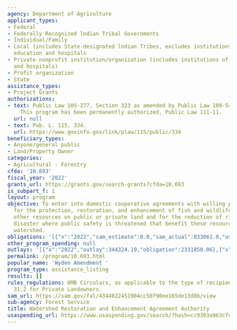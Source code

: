 ```yaml
---
agency: Department of Agriculture
applicant_types:
- Federal
- Federally Recognized lndian Tribal Governments
- Individual/Family
- Local (includes State-designated lndian Tribes, excludes institutions of higher
  education and hospitals
- Private nonprofit institution/organization (includes institutions of higher education
  and hospitals)
- Profit organization
- State
assistance_types:
- Project Grants
authorizations:
- text: Public Law 105-277, Section 323 as amended by Public Law 109-54 Section 434.
    This program has been permanently authorized, Public Law 111-11.
  url: null
- text: Pub. L. 115, 334.
  url: https://www.govinfo.gov/link/plaw/115/public/334
beneficiary_types:
- Anyone/general public
- Land/Property Owner
categories:
- Agricultural - Forestry
cfda: '10.693'
fiscal_year: '2022'
grants_url: https://grants.gov/search-grants?cfda=10.693
is_subpart_f: 1
layout: program
objective: To enter into domestic cooperative agreements with willing participants
  for the protection, restoration, and enhancement of fish and wildlife habitat and
  other resources on public or private land and for the reduction of risk from natural
  disaster where public safety is threatened that benefit these resources within the
  watershed.
obligations: '[{"x":"2022","sam_estimate":0.0,"sam_actual":833061.0,"usa_spending_actual":1977651.1},{"x":"2023","sam_estimate":2125017.0,"sam_actual":0.0,"usa_spending_actual":3728988.41},{"x":"2024","sam_estimate":0.0,"sam_actual":0.0,"usa_spending_actual":2440544.26}]'
other_program_spending: null
outlays: '[{"x":"2022","outlay":344324.19,"obligation":2331850.06},{"x":"2023","outlay":933801.23,"obligation":3969803.4},{"x":"2024","outlay":40704.0,"obligation":2438071.0}]'
permalink: /program/10.693.html
popular_name: 'Wyden Amendment '
program_type: assistance_listing
results: []
rules_regulations: OMB Circulars, as applicable to the type of recipient and 48 CFR
  31.2 for Private Landowners.
sam_url: https://sam.gov/fal/4344022451904cc58f90ee165de13d8b/view
sub-agency: Forest Service
title: Watershed Restoration and Enhancement Agreement Authority
usaspending_url: https://www.usaspending.gov/search/?hash=cc9303a963cfda948c01d60b8cfdd0ec
---
```

